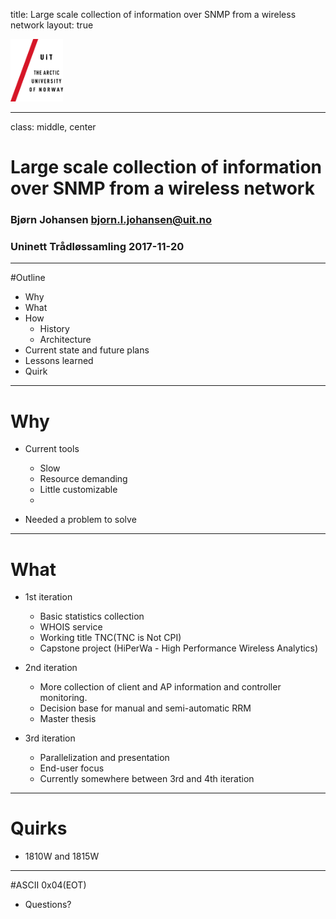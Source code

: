 title: Large scale collection of information over SNMP from a wireless network
layout: true
<div class="my-header"><img src="UiT_Navn_linje_en_rod.png" style="height: 100px; align: left;"/></div>

---


class: middle, center
# Large scale collection of information over SNMP from a wireless network

### Bjørn Johansen <bjorn.l.johansen@uit.no>
### Uninett Trådløssamling 2017-11-20

---
#Outline
- Why
- What
- How
	- History
	- Architecture
- Current state and future plans
- Lessons learned
- Quirk
---
# Why
- Current tools
	- Slow
	- Resource demanding
	- Little customizable
	- 

- Needed a problem to solve
---
# What
- 1st iteration
	- Basic statistics collection
	- WHOIS service
	- Working title TNC(TNC is Not CPI)
	- Capstone project (HiPerWa - High Performance Wireless Analytics)

- 2nd iteration
	- More collection of client and AP information and controller monitoring.
	- Decision base for manual and semi-automatic RRM
	- Master thesis

- 3rd iteration
	- Parallelization and presentation
	- End-user focus
	- Currently somewhere between 3rd and 4th iteration

---
# Quirks

- 1810W and 1815W

---
#ASCII 0x04(EOT)
- Questions?
